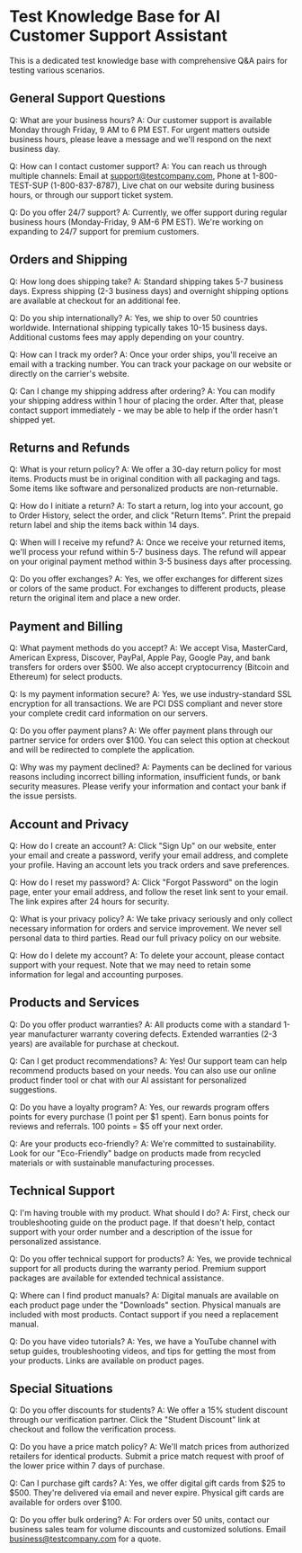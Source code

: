 # Test Knowledge Base for AI Customer Support Assistant

This is a dedicated test knowledge base with comprehensive Q&A pairs for testing various scenarios.

## General Support Questions

Q: What are your business hours?
A: Our customer support is available Monday through Friday, 9 AM to 6 PM EST. For urgent matters outside business hours, please leave a message and we'll respond on the next business day.

Q: How can I contact customer support?
A: You can reach us through multiple channels: Email at support@testcompany.com, Phone at 1-800-TEST-SUP (1-800-837-8787), Live chat on our website during business hours, or through our support ticket system.

Q: Do you offer 24/7 support?
A: Currently, we offer support during regular business hours (Monday-Friday, 9 AM-6 PM EST). We're working on expanding to 24/7 support for premium customers.

## Orders and Shipping

Q: How long does shipping take?
A: Standard shipping takes 5-7 business days. Express shipping (2-3 business days) and overnight shipping options are available at checkout for an additional fee.

Q: Do you ship internationally?
A: Yes, we ship to over 50 countries worldwide. International shipping typically takes 10-15 business days. Additional customs fees may apply depending on your country.

Q: How can I track my order?
A: Once your order ships, you'll receive an email with a tracking number. You can track your package on our website or directly on the carrier's website.

Q: Can I change my shipping address after ordering?
A: You can modify your shipping address within 1 hour of placing the order. After that, please contact support immediately - we may be able to help if the order hasn't shipped yet.

## Returns and Refunds

Q: What is your return policy?
A: We offer a 30-day return policy for most items. Products must be in original condition with all packaging and tags. Some items like software and personalized products are non-returnable.

Q: How do I initiate a return?
A: To start a return, log into your account, go to Order History, select the order, and click "Return Items". Print the prepaid return label and ship the items back within 14 days.

Q: When will I receive my refund?
A: Once we receive your returned items, we'll process your refund within 5-7 business days. The refund will appear on your original payment method within 3-5 business days after processing.

Q: Do you offer exchanges?
A: Yes, we offer exchanges for different sizes or colors of the same product. For exchanges to different products, please return the original item and place a new order.

## Payment and Billing

Q: What payment methods do you accept?
A: We accept Visa, MasterCard, American Express, Discover, PayPal, Apple Pay, Google Pay, and bank transfers for orders over $500. We also accept cryptocurrency (Bitcoin and Ethereum) for select products.

Q: Is my payment information secure?
A: Yes, we use industry-standard SSL encryption for all transactions. We are PCI DSS compliant and never store your complete credit card information on our servers.

Q: Do you offer payment plans?
A: We offer payment plans through our partner service for orders over $100. You can select this option at checkout and will be redirected to complete the application.

Q: Why was my payment declined?
A: Payments can be declined for various reasons including incorrect billing information, insufficient funds, or bank security measures. Please verify your information and contact your bank if the issue persists.

## Account and Privacy

Q: How do I create an account?
A: Click "Sign Up" on our website, enter your email and create a password, verify your email address, and complete your profile. Having an account lets you track orders and save preferences.

Q: How do I reset my password?
A: Click "Forgot Password" on the login page, enter your email address, and follow the reset link sent to your email. The link expires after 24 hours for security.

Q: What is your privacy policy?
A: We take privacy seriously and only collect necessary information for orders and service improvement. We never sell personal data to third parties. Read our full privacy policy on our website.

Q: How do I delete my account?
A: To delete your account, please contact support with your request. Note that we may need to retain some information for legal and accounting purposes.

## Products and Services

Q: Do you offer product warranties?
A: All products come with a standard 1-year manufacturer warranty covering defects. Extended warranties (2-3 years) are available for purchase at checkout.

Q: Can I get product recommendations?
A: Yes! Our support team can help recommend products based on your needs. You can also use our online product finder tool or chat with our AI assistant for personalized suggestions.

Q: Do you have a loyalty program?
A: Yes, our rewards program offers points for every purchase (1 point per $1 spent). Earn bonus points for reviews and referrals. 100 points = $5 off your next order.

Q: Are your products eco-friendly?
A: We're committed to sustainability. Look for our "Eco-Friendly" badge on products made from recycled materials or with sustainable manufacturing processes.

## Technical Support

Q: I'm having trouble with my product. What should I do?
A: First, check our troubleshooting guide on the product page. If that doesn't help, contact support with your order number and a description of the issue for personalized assistance.

Q: Do you offer technical support for products?
A: Yes, we provide technical support for all products during the warranty period. Premium support packages are available for extended technical assistance.

Q: Where can I find product manuals?
A: Digital manuals are available on each product page under the "Downloads" section. Physical manuals are included with most products. Contact support if you need a replacement manual.

Q: Do you have video tutorials?
A: Yes, we have a YouTube channel with setup guides, troubleshooting videos, and tips for getting the most from your products. Links are available on product pages.

## Special Situations

Q: Do you offer discounts for students?
A: We offer a 15% student discount through our verification partner. Click the "Student Discount" link at checkout and follow the verification process.

Q: Do you have a price match policy?
A: We'll match prices from authorized retailers for identical products. Submit a price match request with proof of the lower price within 7 days of purchase.

Q: Can I purchase gift cards?
A: Yes, we offer digital gift cards from $25 to $500. They're delivered via email and never expire. Physical gift cards are available for orders over $100.

Q: Do you offer bulk ordering?
A: For orders over 50 units, contact our business sales team for volume discounts and customized solutions. Email business@testcompany.com for a quote.